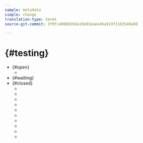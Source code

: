 ```yaml
---
sample: metadata
simple: change
translation-type: tm+mt
source-git-commit: 3f9fc4008836da19e03eaee4ba919f2183540a08

---
```



# {#testing}

* {#open}
   * [](ssecd266.md)
* {#waiting}
* {#closed}
   * [](ssecd89.md)
   * [](ssecd233-inline-images-newline.md)
   * [](ssecd270.md)
   * [](ssecd253.md)
   * [](ssecd255.md)
   * [](ssecd229-http-in-filename.md)
   * [](ssecd253.md)
   * [](ssecd260.md)
   * [](ssecd286.md)
   * [](ssecd276.md)


